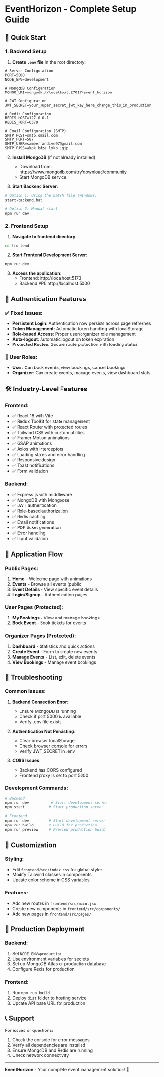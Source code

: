 # EventHorizon - Complete Setup Guide

## 🚀 Quick Start

### 1. Backend Setup

1. **Create `.env` file** in the root directory:
```env
# Server Configuration
PORT=5000
NODE_ENV=development

# MongoDB Configuration
MONGO_URI=mongodb://localhost:27017/event_horizon

# JWT Configuration
JWT_SECRET=your_super_secret_jwt_key_here_change_this_in_production

# Redis Configuration
REDIS_HOST=127.0.0.1
REDIS_PORT=6379

# Email Configuration (SMTP)
SMTP_HOST=smtp.gmail.com
SMTP_PORT=587
SMTP_USER=sameerrandive97@gmail.com
SMTP_PASS=wkpk bdza lxkb igjp
```

2. **Install MongoDB** (if not already installed):
   - Download from: https://www.mongodb.com/try/download/community
   - Start MongoDB service

3. **Start Backend Server**:
```bash
# Option 1: Using the batch file (Windows)
start-backend.bat

# Option 2: Manual start
npm run dev
```

### 2. Frontend Setup

1. **Navigate to frontend directory**:
```bash
cd frontend
```

2. **Start Frontend Development Server**:
```bash
npm run dev
```

3. **Access the application**:
   - Frontend: http://localhost:5173
   - Backend API: http://localhost:5000

## 🔐 Authentication Features

### ✅ Fixed Issues:
- **Persistent Login**: Authentication now persists across page refreshes
- **Token Management**: Automatic token handling with localStorage
- **Role-based Access**: Proper user/organizer role management
- **Auto-logout**: Automatic logout on token expiration
- **Protected Routes**: Secure route protection with loading states

### 🎯 User Roles:
- **User**: Can book events, view bookings, cancel bookings
- **Organizer**: Can create events, manage events, view dashboard stats

## 🛠️ Industry-Level Features

### Frontend:
- ✅ React 18 with Vite
- ✅ Redux Toolkit for state management
- ✅ React Router with protected routes
- ✅ Tailwind CSS with custom utilities
- ✅ Framer Motion animations
- ✅ GSAP animations
- ✅ Axios with interceptors
- ✅ Loading states and error handling
- ✅ Responsive design
- ✅ Toast notifications
- ✅ Form validation

### Backend:
- ✅ Express.js with middleware
- ✅ MongoDB with Mongoose
- ✅ JWT authentication
- ✅ Role-based authorization
- ✅ Redis caching
- ✅ Email notifications
- ✅ PDF ticket generation
- ✅ Error handling
- ✅ Input validation

## 📱 Application Flow

### Public Pages:
1. **Home** - Welcome page with animations
2. **Events** - Browse all events (public)
3. **Event Details** - View specific event details
4. **Login/Signup** - Authentication pages

### User Pages (Protected):
1. **My Bookings** - View and manage bookings
2. **Book Event** - Book tickets for events

### Organizer Pages (Protected):
1. **Dashboard** - Statistics and quick actions
2. **Create Event** - Form to create new events
3. **Manage Events** - List, edit, delete events
4. **View Bookings** - Manage event bookings

## 🔧 Troubleshooting

### Common Issues:

1. **Backend Connection Error**:
   - Ensure MongoDB is running
   - Check if port 5000 is available
   - Verify .env file exists

2. **Authentication Not Persisting**:
   - Clear browser localStorage
   - Check browser console for errors
   - Verify JWT_SECRET in .env

3. **CORS Issues**:
   - Backend has CORS configured
   - Frontend proxy is set to port 5000

### Development Commands:

```bash
# Backend
npm run dev          # Start development server
npm start           # Start production server

# Frontend
npm run dev         # Start development server
npm run build       # Build for production
npm run preview     # Preview production build
```

## 🎨 Customization

### Styling:
- Edit `frontend/src/index.css` for global styles
- Modify Tailwind classes in components
- Update color scheme in CSS variables

### Features:
- Add new routes in `frontend/src/main.jsx`
- Create new components in `frontend/src/components/`
- Add new pages in `frontend/src/pages/`

## 🚀 Production Deployment

### Backend:
1. Set `NODE_ENV=production`
2. Use environment variables for secrets
3. Set up MongoDB Atlas or production database
4. Configure Redis for production

### Frontend:
1. Run `npm run build`
2. Deploy `dist` folder to hosting service
3. Update API base URL for production

## 📞 Support

For issues or questions:
1. Check the console for error messages
2. Verify all dependencies are installed
3. Ensure MongoDB and Redis are running
4. Check network connectivity

---

**EventHorizon** - Your complete event management solution! 🎉
